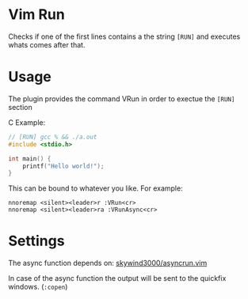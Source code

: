 # Vim Run
Checks if one of the first lines contains a the string `[RUN]` and executes whats comes after that.

# Usage
The plugin provides the command VRun in order to exectue the `[RUN]` section

C Example:
```c
// [RUN] gcc % && ./a.out
#include <stdio.h>

int main() {
    printf("Hello world!");
}
```

This can be bound to whatever you like. For example:
```vim
nnoremap <silent><leader>r :VRun<cr>
nnoremap <silent><leader>ra :VRunAsync<cr>
```

# Settings

The async function depends on: [skywind3000/asyncrun.vim](https://github.com/skywind3000/asyncrun.vim)

In case of the async function the output will be sent to the quickfix windows. (`:copen`)
